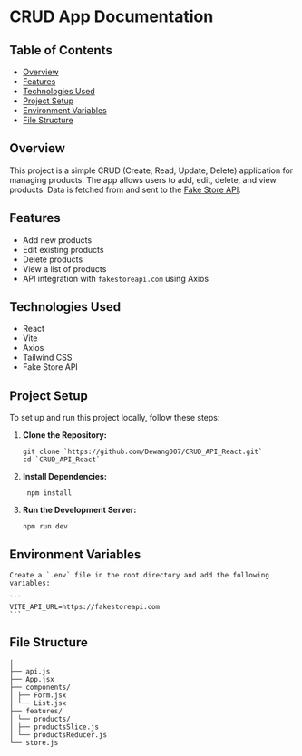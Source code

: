 # CRUD App Documentation

## Table of Contents

- [Overview](#overview)
- [Features](#features)
- [Technologies Used](#technologies-used)
- [Project Setup](#project-setup)
- [Environment Variables](#environment-variables)
- [File Structure](#file-structure)

## Overview

This project is a simple CRUD (Create, Read, Update, Delete) application for managing products. The app allows users to add, edit, delete, and view products. Data is fetched from and sent to the [Fake Store API](https://fakestoreapi.com/).

## Features

- Add new products
- Edit existing products
- Delete products
- View a list of products
- API integration with `fakestoreapi.com` using Axios

## Technologies Used

- React
- Vite
- Axios
- Tailwind CSS
- Fake Store API

## Project Setup

To set up and run this project locally, follow these steps:

1.  **Clone the Repository:**

    ```
    git clone `https://github.com/Dewang007/CRUD_API_React.git`
    cd `CRUD_API_React`
    ```

2.  **Install Dependencies:**

    ```
     npm install
    ```

3.  **Run the Development Server:**

    ```
    npm run dev
    ```

## Environment Variables

    Create a `.env` file in the root directory and add the following variables:

    ```
    VITE_API_URL=https://fakestoreapi.com
    ```

## File Structure

```src/
│
├── api.js
├── App.jsx
├── components/
│ ├── Form.jsx
│ └── List.jsx
├── features/
│ └── products/
│ ├── productsSlice.js
│ └── productsReducer.js
└── store.js
```

